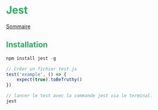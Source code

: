 # <div style="color: #26B260">**Jest**</div>

[Sommaire](./00-Sommaire.md)

## <div style="color: #26B260">**Installation**</div>

```javascript
npm install jest -g
```

```javascript
// Créer un fichier test.js
test('example', () => {
    expect(true).toBeTruthy()
})
```

```javascript
// lancer le test avec la commande jest via le terminal.
jest
```
